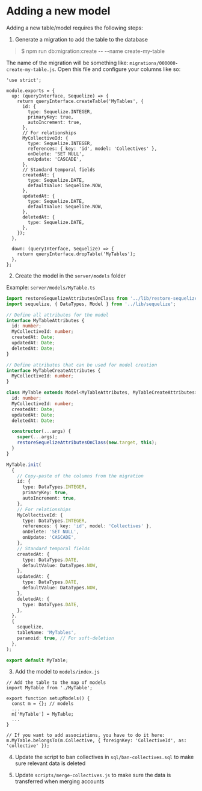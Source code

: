 # Adding a new model

Adding a new table/model requires the following steps:

1. Generate a migration to add the table to the database

> $ npm run db:migration:create -- --name create-my-table

The name of the migration will be something like: `migrations/000000-create-my-table.js`. Open this file and configure your columns like so:

```es6
'use strict';

module.exports = {
  up: (queryInterface, Sequelize) => {
    return queryInterface.createTable('MyTables', {
      id: {
        type: Sequelize.INTEGER,
        primaryKey: true,
        autoIncrement: true,
      },
      // For relationships
      MyCollectiveId: {
        type: Sequelize.INTEGER,
        references: { key: 'id', model: 'Collectives' },
        onDelete: 'SET NULL',
        onUpdate: 'CASCADE',
      },
      // Standard temporal fields
      createdAt: {
        type: Sequelize.DATE,
        defaultValue: Sequelize.NOW,
      },
      updatedAt: {
        type: Sequelize.DATE,
        defaultValue: Sequelize.NOW,
      },
      deletedAt: {
        type: Sequelize.DATE,
      },
    });
  },

  down: (queryInterface, Sequelize) => {
    return queryInterface.dropTable('MyTables');
  },
};
```

2. Create the model in the `server/models` folder

Example: `server/models/MyTable.ts`

```ts
import restoreSequelizeAttributesOnClass from '../lib/restore-sequelize-attributes-on-class';
import sequelize, { DataTypes, Model } from '../lib/sequelize';

// Define all attributes for the model
interface MyTableAttributes {
  id: number;
  MyCollectiveId: number;
  createdAt: Date;
  updatedAt: Date;
  deletedAt: Date;
}

// Define attributes that can be used for model creation
interface MyTableCreateAttributes {
  MyCollectiveId: number;
}

class MyTable extends Model<MyTableAttributes, MyTableCreateAttributes> implements MyTableAttributes {
  id: number;
  MyCollectiveId: number;
  createdAt: Date;
  updatedAt: Date;
  deletedAt: Date;

  constructor(...args) {
    super(...args);
    restoreSequelizeAttributesOnClass(new.target, this);
  }
}

MyTable.init(
  {
    // Copy-paste of the columns from the migration
    id: {
      type: DataTypes.INTEGER,
      primaryKey: true,
      autoIncrement: true,
    },
    // For relationships
    MyCollectiveId: {
      type: DataTypes.INTEGER,
      references: { key: 'id', model: 'Collectives' },
      onDelete: 'SET NULL',
      onUpdate: 'CASCADE',
    },
    // Standard temporal fields
    createdAt: {
      type: DataTypes.DATE,
      defaultValue: DataTypes.NOW,
    },
    updatedAt: {
      type: DataTypes.DATE,
      defaultValue: DataTypes.NOW,
    },
    deletedAt: {
      type: DataTypes.DATE,
    },
  },
  {
    sequelize,
    tableName: 'MyTables',
    paranoid: true, // For soft-deletion
  },
);

export default MyTable;
```

3. Add the model to `models/index.js`

```es6
// Add the table to the map of models
import MyTable from './MyTable';

export function setupModels() {
  const m = {}; // models
  ...
  m['MyTable'] = MyTable;
  ...
}

// If you want to add associations, you have to do it here:
m.MyTable.belongsTo(m.Collective, { foreignKey: 'CollectiveId', as: 'collective' });
```

4. Update the script to ban collectives in `sql/ban-collectives.sql` to make sure relevant data is deleted

5. Update `scripts/merge-collectives.js` to make sure the data is transferred when merging accounts
